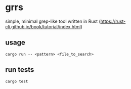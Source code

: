 # grrs

simple, minimal grep-like tool written in Rust (https://rust-cli.github.io/book/tutorial/index.html)

## usage

`cargo run -- <pattern> <file_to_search>`
## run tests

`cargo test`

